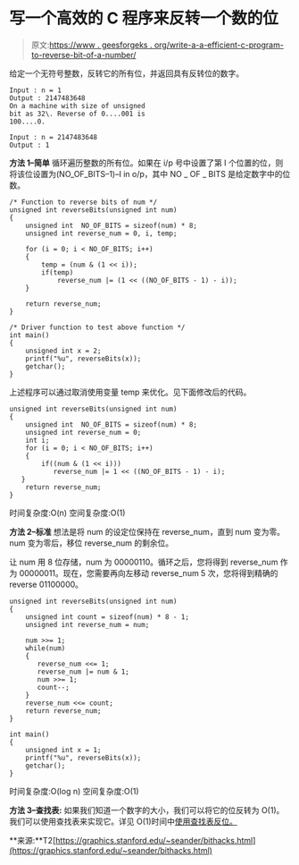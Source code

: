 # 写一个高效的 C 程序来反转一个数的位

> 原文:[https://www . geesforgeks . org/write-a-a-efficient-c-program-to-reverse-bit-of-a-number/](https://www.geeksforgeeks.org/write-an-efficient-c-program-to-reverse-bits-of-a-number/)

给定一个无符号整数，反转它的所有位，并返回具有反转位的数字。

```
Input : n = 1
Output : 2147483648  
On a machine with size of unsigned
bit as 32\. Reverse of 0....001 is
100....0.

Input : n = 2147483648
Output : 1                          

```

**方法 1–简单**
循环遍历整数的所有位。如果在 i/p 号中设置了第 I 个位置的位，则将该位设置为(NO_OF_BITS–1)–I in o/p，其中 NO _ OF _ BITS 是给定数字中的位数。

```
/* Function to reverse bits of num */
unsigned int reverseBits(unsigned int num)
{
    unsigned int  NO_OF_BITS = sizeof(num) * 8;
    unsigned int reverse_num = 0, i, temp;

    for (i = 0; i < NO_OF_BITS; i++)
    {
        temp = (num & (1 << i));
        if(temp)
            reverse_num |= (1 << ((NO_OF_BITS - 1) - i));
    }

    return reverse_num;
}

/* Driver function to test above function */
int main()
{
    unsigned int x = 2; 
    printf("%u", reverseBits(x));
    getchar();
}
```

上述程序可以通过取消使用变量 temp 来优化。见下面修改后的代码。

```
unsigned int reverseBits(unsigned int num)
{
    unsigned int  NO_OF_BITS = sizeof(num) * 8;
    unsigned int reverse_num = 0;
    int i;
    for (i = 0; i < NO_OF_BITS; i++)
    {
        if((num & (1 << i)))
           reverse_num |= 1 << ((NO_OF_BITS - 1) - i);  
   }
    return reverse_num;
}
```

时间复杂度:O(n)
空间复杂度:O(1)

**方法 2–标准**
想法是将 num 的设定位保持在 reverse_num，直到 num 变为零。num 变为零后，移位 reverse_num 的剩余位。

让 num 用 8 位存储，num 为 00000110。循环之后，您将得到 reverse_num 作为 00000011。现在，您需要再向左移动 reverse_num 5 次，您将得到精确的 reverse 01100000。

```
unsigned int reverseBits(unsigned int num)
{
    unsigned int count = sizeof(num) * 8 - 1;
    unsigned int reverse_num = num;

    num >>= 1; 
    while(num)
    {
       reverse_num <<= 1;       
       reverse_num |= num & 1;
       num >>= 1;
       count--;
    }
    reverse_num <<= count;
    return reverse_num;
}

int main()
{
    unsigned int x = 1;
    printf("%u", reverseBits(x));
    getchar();
}
```

时间复杂度:O(log n)
空间复杂度:O(1)

**方法 3–查找表:**
如果我们知道一个数字的大小，我们可以将它的位反转为 O(1)。我们可以使用查找表来实现它。详见 O(1)时间中[使用查找表反位。](https://www.geeksforgeeks.org/reverse-bits-using-lookup-table-in-o1-time/)

**来源:**T2[https://graphics.stanford.edu/~seander/bithacks.html](https://graphics.stanford.edu/~seander/bithacks.html)